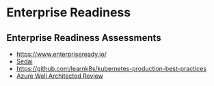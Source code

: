 # Enterprise Readiness

## Enterprise Readiness Assessments
- https://www.enterpriseready.io/
- [Sedai](https://www.sedai.io/blog/kubernetes-enterprise-readiness-checklist-77-key-management-optimization-factors)
- https://github.com/learnk8s/kubernetes-production-best-practices
- [Azure Well Architected Review](https://learn.microsoft.com/en-us/azure/well-architected/design-guides/implementing-recommendations)